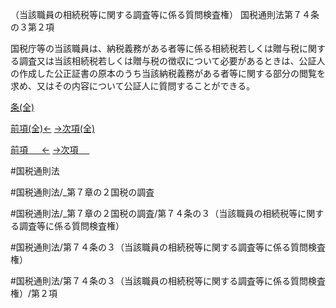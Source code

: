 （当該職員の相続税等に関する調査等に係る質問検査権）
国税通則法第７４条の３第２項

国税庁等の当該職員は、納税義務がある者等に係る相続税若しくは贈与税に関する調査又は当該相続税若しくは贈与税の徴収について必要があるときは、公証人の作成した公正証書の原本のうち当該納税義務がある者等に関する部分の閲覧を求め、又はその内容について公証人に質問することができる。

[条(全)](国税通則法＿＿＿＿＿第７４条の３_.md)

[前項(全)←](国税通則法＿＿＿＿＿第７４条の３第１項_.md)    [→次項(全)](国税通則法＿＿＿＿＿第７４条の３第３項_.md)

[前項 　 ←](国税通則法＿＿＿＿＿第７４条の３第１項.md)    [→次項 　 ](国税通則法＿＿＿＿＿第７４条の３第３項.md)



#国税通則法

#国税通則法/_第７章の２国税の調査

#国税通則法/_第７章の２国税の調査/第７４条の３（当該職員の相続税等に関する調査等に係る質問検査権）

#国税通則法/第７４条の３（当該職員の相続税等に関する調査等に係る質問検査権）

#国税通則法/第７４条の３（当該職員の相続税等に関する調査等に係る質問検査権）/第２項

